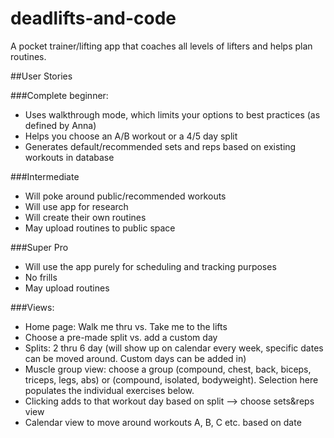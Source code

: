# deadlifts-and-code
A pocket trainer/lifting app that coaches all levels of lifters and helps plan routines. 

##User Stories

###Complete beginner:
 - Uses walkthrough mode, which limits your options to best practices (as defined by Anna)
 - Helps you choose an A/B workout or a 4/5 day split
 - Generates default/recommended sets and reps based on existing workouts in database 

###Intermediate
  - Will poke around public/recommended workouts 
  - Will use app for research 
  - Will create their own routines
  - May upload routines to public space 

###Super Pro
   - Will use the app purely for scheduling and tracking purposes
   - No frills
   - May upload routines


###Views: 
  - Home page: Walk me thru vs. Take me to the lifts 
  - Choose a pre-made split vs. add a custom day 
  - Splits: 2 thru 6 day (will show up on calendar every week, specific dates can be moved around. Custom days can be added in)
  - Muscle group view: choose a group (compound, chest, back, biceps, triceps, legs, abs) or (compound, isolated, bodyweight). Selection here populates the individual exercises below. 
  - Clicking adds to that workout day based on split --> choose sets&reps view
  - Calendar view to move around workouts A, B, C etc. based on date
